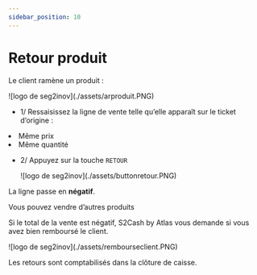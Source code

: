 ```yaml
---
sidebar_position: 10
---
```


# Retour produit

Le client ramène un produit :


<div className="contenaireImg">
    ![logo de seg2inov](./assets/arproduit.PNG)
    </div>


- 1/  Ressaisissez la ligne de vente telle qu’elle apparaît sur le ticket d’origine :

<li>Même prix</li>
<li>Même quantité</li>

- 2/  Appuyez sur la touche ```RETOUR```


    <div className="contenaireImg">
    ![logo de seg2inov](./assets/buttonretour.PNG)
    </div>

La ligne passe en **négatif**.


Vous pouvez vendre d’autres produits

Si le total de la vente est négatif, S2Cash by Atlas vous demande si vous avez bien remboursé le client. 

<div className="contenaireImg">
    ![logo de seg2inov](./assets/rembourseclient.PNG)
    </div>

Les retours sont comptabilisés dans la clôture de caisse.
